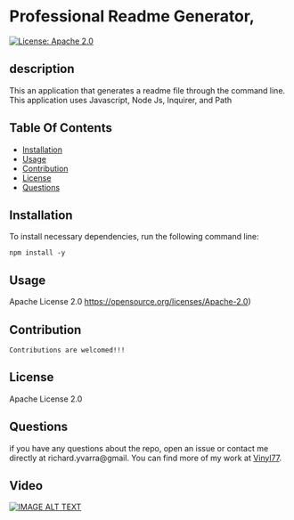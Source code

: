 # Professional Readme Generator,

[![License: Apache 2.0](https://img.shields.io/badge/License-Apache%202.0-blue.svg)](https://opensource.org/licenses/Apache-2.0)
    
## description
This an application that generates a readme file through the command line.  This application uses Javascript, Node Js, Inquirer, and Path
## Table Of Contents
* [Installation](#installation)
* [Usage](#Usage)
* [Contribution](#Contribution)
* [License](#License)
* [Questions](#questions)

## Installation

To install necessary dependencies,
run the following command line:
```
npm install -y
```


## Usage
Apache License 2.0
https://opensource.org/licenses/Apache-2.0)
     
## Contribution
    Contributions are welcomed!!!
## License
Apache License 2.0
    

## Questions

if you have any questions about the repo, open an issue or contact me directly at richard.yvarra@gmail. You can find more of my work at [Vinyl77](https://github.com/Vinyl77/).

## Video
[![IMAGE ALT TEXT](http://img.youtube.com/vi/P5_fRKbH_s4/0.jpg)](http://www.youtube.com/watch?v=P5_fRKbH_s4 "Video Title")
  
